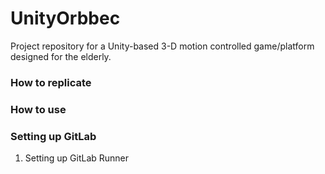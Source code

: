 # UnityOrbbec
Project repository for a Unity-based 3-D motion controlled game/platform designed for the elderly.
### How to replicate
### How to use
### Setting up GitLab
1. Setting up GitLab Runner
